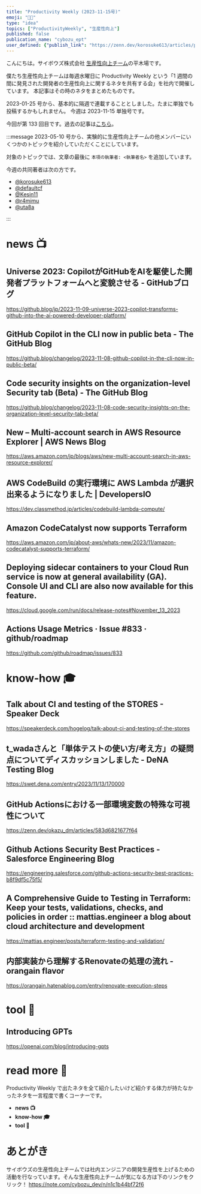 ```yaml
---
title: "Productivity Weekly (2023-11-15号)"
emoji: "🧑‍🎨"
type: "idea"
topics: ["ProductivityWeekly", "生産性向上"]
published: false
publication_name: "cybozu_ept"
user_defined: {"publish_link": "https://zenn.dev/korosuke613/articles/productivity-weekly-20231115"}
---
```


こんにちは。サイボウズ株式会社 [生産性向上チーム](https://note.com/cybozu_dev/n/n1c1b44bf72f6)の平木場です。

僕たち生産性向上チームは毎週水曜日に Productivity Weekly という「1 週間の間に発見された開発者の生産性向上に関するネタを共有する会」を社内で開催しています。
本記事はその時のネタをまとめたものです。


2023-01-25 号から、基本的に隔週で連載することとしました。たまに単独でも投稿するかもしれません。
今週は 2023-11-15 単独号です。

今回が第 133 回目です。過去の記事は[こちら](https://zenn.dev/topics/productivityweekly?order=latest)。

:::message
2023-05-10 号から、実験的に生産性向上チームの他メンバーにいくつかのトピックを紹介していただくことにしています。

対象のトピックでは、文章の最後に `本項の執筆者: <執筆者名>` を追加しています。

今週の共同著者は次の方です。
- [@korosuke613](https://zenn.dev/korosuke613)
- [@defaultcf](https://zenn.dev/defaultcf)
- [@Kesin11](https://zenn.dev/kesin11)
- [@r4mimu](https://zenn.dev/r4mimu)
- [@uta8a](https://zenn.dev/uta8a)

:::

# news 📺

## Universe 2023: CopilotがGitHubをAIを駆使した開発者プラットフォームへと変貌させる - GitHubブログ
https://github.blog/jp/2023-11-09-universe-2023-copilot-transforms-github-into-the-ai-powered-developer-platform/

## GitHub Copilot in the CLI now in public beta - The GitHub Blog
https://github.blog/changelog/2023-11-08-github-copilot-in-the-cli-now-in-public-beta/

## Code security insights on the organization-level Security tab (Beta) - The GitHub Blog
https://github.blog/changelog/2023-11-08-code-security-insights-on-the-organization-level-security-tab-beta/

## New – Multi-account search in AWS Resource Explorer | AWS News Blog
https://aws.amazon.com/jp/blogs/aws/new-multi-account-search-in-aws-resource-explorer/

## AWS CodeBuild の実行環境に AWS Lambda が選択出来るようになりました | DevelopersIO
https://dev.classmethod.jp/articles/codebuild-lambda-compute/

## Amazon CodeCatalyst now supports Terraform
https://aws.amazon.com/jp/about-aws/whats-new/2023/11/amazon-codecatalyst-supports-terraform/

## Deploying sidecar containers to your Cloud Run service is now at general availability (GA). Console UI and CLI are also now available for this feature.
https://cloud.google.com/run/docs/release-notes#November_13_2023

## Actions Usage Metrics · Issue #833 · github/roadmap
https://github.com/github/roadmap/issues/833

# know-how 🎓

## Talk about CI and testing of the STORES - Speaker Deck
https://speakerdeck.com/hogelog/talk-about-ci-and-testing-of-the-stores

## t_wadaさんと「単体テストの使い方/考え方」の疑問点についてディスカッションしました - DeNA Testing Blog
https://swet.dena.com/entry/2023/11/13/170000

## GitHub Actionsにおける一部環境変数の特殊な可視性について
https://zenn.dev/okazu_dm/articles/583d6821677f64

<!-- textlint-disable prh -->

## Github Actions Security Best Practices - Salesforce Engineering Blog
https://engineering.salesforce.com/github-actions-security-best-practices-b8f9df5c75f5/

<!-- textlint-enable prh -->

## A Comprehensive Guide to Testing in Terraform: Keep your tests, validations, checks, and policies in order :: mattias.engineer a blog about cloud architecture and development
https://mattias.engineer/posts/terraform-testing-and-validation/

## 内部実装から理解するRenovateの処理の流れ - orangain flavor
https://orangain.hatenablog.com/entry/renovate-execution-steps

# tool 🔨

## Introducing GPTs
https://openai.com/blog/introducing-gpts

# read more 🍘
Productivity Weekly で出たネタを全て紹介したいけど紹介する体力が持たなかったネタを一言程度で書くコーナーです。

- **news 📺**
- **know-how 🎓**
- **tool 🔨**

# あとがき


サイボウズの生産性向上チームでは社内エンジニアの開発生産性を上げるための活動を行なっています。そんな生産性向上チームが気になる方は下のリンクをクリック！
https://note.com/cybozu_dev/n/n1c1b44bf72f6

